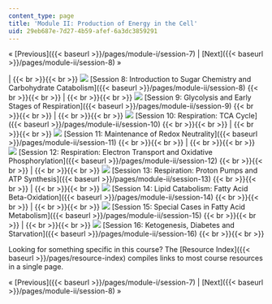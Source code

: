 ```yaml
---
content_type: page
title: 'Module II: Production of Energy in the Cell'
uid: 29eb687e-7d27-4b59-afef-6a3dc3859291
---
```


« [Previous]({{< baseurl >}}/pages/module-i/session-7) | [Next]({{< baseurl >}}/pages/module-ii/session-8) »

|  {{< br >}}{{< br >}} ![](BASEURL_PLACEHOLDER/resources/session_8) [Session 8: Introduction to Sugar Chemistry and Carbohydrate Catabolism]({{< baseurl >}}/pages/module-ii/session-8) {{< br >}}{{< br >}}  |  {{< br >}}{{< br >}} ![](BASEURL_PLACEHOLDER/resources/session_9) [Session 9: Glycolysis and Early Stages of Respiration]({{< baseurl >}}/pages/module-ii/session-9) {{< br >}}{{< br >}}  |  {{< br >}}{{< br >}} ![](BASEURL_PLACEHOLDER/resources/session_10) [Session 10: Respiration: TCA Cycle]({{< baseurl >}}/pages/module-ii/session-10) {{< br >}}{{< br >}}  |  {{< br >}}{{< br >}} ![](BASEURL_PLACEHOLDER/resources/session_12) [Session 11: Maintenance of Redox Neutrality]({{< baseurl >}}/pages/module-ii/session-11) {{< br >}}{{< br >}}  |  {{< br >}}{{< br >}} ![](BASEURL_PLACEHOLDER/resources/session_13) [Session 12: Respiration: Electron Transport and Oxidative Phosphorylation]({{< baseurl >}}/pages/module-ii/session-12) {{< br >}}{{< br >}}  |  {{< br >}}{{< br >}} ![](BASEURL_PLACEHOLDER/resources/session_14) [Session 13: Respiration: Proton Pumps and ATP Synthesis]({{< baseurl >}}/pages/module-ii/session-13) {{< br >}}{{< br >}}  |  {{< br >}}{{< br >}} ![](BASEURL_PLACEHOLDER/resources/session_14-1) [Session 14: Lipid Catabolism: Fatty Acid Beta-Oxidation]({{< baseurl >}}/pages/module-ii/session-14) {{< br >}}{{< br >}}  |  {{< br >}}{{< br >}} ![](BASEURL_PLACEHOLDER/resources/session_15) [Session 15: Special Cases in Fatty Acid Metabolism]({{< baseurl >}}/pages/module-ii/session-15) {{< br >}}{{< br >}}  |  {{< br >}}{{< br >}} ![](BASEURL_PLACEHOLDER/resources/session_18) [Session 16: Ketogenesis, Diabetes and Starvation]({{< baseurl >}}/pages/module-ii/session-16) {{< br >}}{{< br >}}  

Looking for something specific in this course? The [Resource Index]({{< baseurl >}}/pages/resource-index) compiles links to most course resources in a single page.

« [Previous]({{< baseurl >}}/pages/module-i/session-7) | [Next]({{< baseurl >}}/pages/module-ii/session-8) »